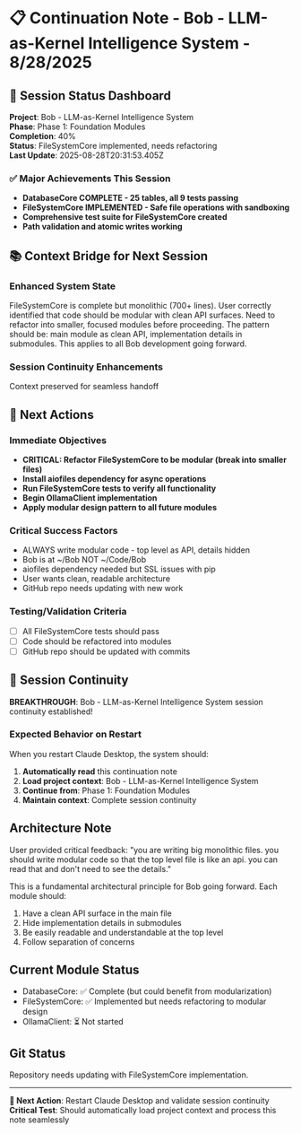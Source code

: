 # 📋 Continuation Note - Bob - LLM-as-Kernel Intelligence System - 8/28/2025

## 🎯 Session Status Dashboard
**Project**: Bob - LLM-as-Kernel Intelligence System  
**Phase**: Phase 1: Foundation Modules  
**Completion**: 40%  
**Status**: FileSystemCore implemented, needs refactoring  
**Last Update**: 2025-08-28T20:31:53.405Z

### ✅ Major Achievements This Session
- **DatabaseCore COMPLETE - 25 tables, all 9 tests passing**
- **FileSystemCore IMPLEMENTED - Safe file operations with sandboxing**
- **Comprehensive test suite for FileSystemCore created**
- **Path validation and atomic writes working**

## 📚 Context Bridge for Next Session

### Enhanced System State
FileSystemCore is complete but monolithic (700+ lines). User correctly identified that code should be modular with clean API surfaces. Need to refactor into smaller, focused modules before proceeding. The pattern should be: main module as clean API, implementation details in submodules. This applies to all Bob development going forward.

### Session Continuity Enhancements
Context preserved for seamless handoff

## 🚀 Next Actions

### Immediate Objectives
- **CRITICAL: Refactor FileSystemCore to be modular (break into smaller files)**
- **Install aiofiles dependency for async operations**
- **Run FileSystemCore tests to verify all functionality**
- **Begin OllamaClient implementation**
- **Apply modular design pattern to all future modules**

### Critical Success Factors
- ALWAYS write modular code - top level as API, details hidden
- Bob is at ~/Bob NOT ~/Code/Bob
- aiofiles dependency needed but SSL issues with pip
- User wants clean, readable architecture
- GitHub repo needs updating with new work

### Testing/Validation Criteria
- [ ] All FileSystemCore tests should pass
- [ ] Code should be refactored into modules
- [ ] GitHub repo should be updated with commits

## 🎯 Session Continuity

**BREAKTHROUGH**: Bob - LLM-as-Kernel Intelligence System session continuity established!

### Expected Behavior on Restart
When you restart Claude Desktop, the system should:
1. **Automatically read** this continuation note
2. **Load project context**: Bob - LLM-as-Kernel Intelligence System
3. **Continue from**: Phase 1: Foundation Modules
4. **Maintain context**: Complete session continuity

## Architecture Note
User provided critical feedback: "you are writing big monolithic files. you should write modular code so that the top level file is like an api. you can read that and don't need to see the details."

This is a fundamental architectural principle for Bob going forward. Each module should:
1. Have a clean API surface in the main file
2. Hide implementation details in submodules
3. Be easily readable and understandable at the top level
4. Follow separation of concerns

## Current Module Status
- DatabaseCore: ✅ Complete (but could benefit from modularization)
- FileSystemCore: ✅ Implemented but needs refactoring to modular design
- OllamaClient: ⏳ Not started

## Git Status
Repository needs updating with FileSystemCore implementation.

---

**🔄 Next Action**: Restart Claude Desktop and validate session continuity
**Critical Test**: Should automatically load project context and process this note seamlessly